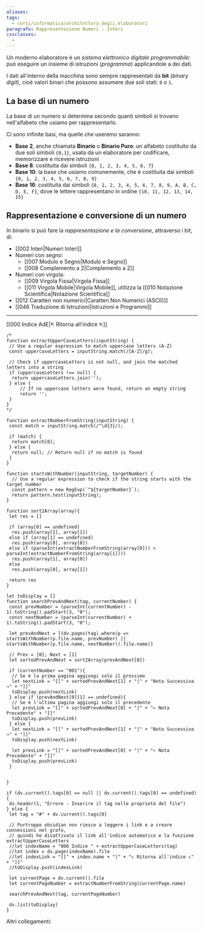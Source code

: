 ```yaml
---
aliases:
tags:
  - corsi/informatica/architettura_degli_elaboratori
paragrafo: Rappresentazione Numeri - Interi
cssclasses:
  -
---
```


Un moderno elaboratore è un *sistema elettronico digitale programmabile*: può eseguire un insieme di istruzioni (*programma*) applicandole a dei dati.  

I dati all'interno della macchina sono sempre rappresentati da **bit** (*binary digit*), cioè valori binari che possono assumere due soli stati: `0` o `1`.

## La base di un numero

La base di un numero si determina secondo quanti simboli si trovano nell'alfabeto che usiamo per rappresentarlo.

Ci sono infinite basi, ma quelle che useremo saranno:

- **Base 2**, anche chiamata **Binario** o **Binario Puro**: un alfabeto costituito da due soli simboli `{0,1}`, usata da un elaboratore per codificare, memorizzare e ricevere istruzioni
- **Base 8**: costituita dai simboli `{0, 1, 2, 3, 4, 5, 6, 7}`
- **Base 10**: la base che usiamo comunemente, che è costituita dai simboli `{0, 1, 2, 3, 4, 5, 6, 7, 8, 9}`
- **Base 16**: costituita dai simboli `{0, 1, 2, 3, 4, 5, 6, 7, 8, 9, A, B, C, D, E, F}`, dove le lettere rappresentano in ordine `{10, 11, 12, 13, 14, 15}`

## Rappresentazione e conversione di un numero

In binario si può fare la *rappresentazione e la conversione*, attraverso i bit, di:

- [[002 Interi|Numeri Interi]]
- Numeri con segno:
  - [[007 Modulo e Segno|Modulo e Segno]]
  - [[008 Complemento a 2|Complemento a 2]]
- Numeri con virgola:
  - [[009 Virgola Fissa|Virgola Fissa]]
  - [[011 Virgola Mobile|Virgola Mobile]], utilizza la [[010 Notazione Scientifica|Notazione Scientifica]]
- [[012 Caratteri non numerici|Caratteri Non Numerici (ASCII)]]
- [[046 Traduzione di Istruzioni|Istruzioni e Programmi]]

___

[[000 Indice AdE|↖ Ritorna all'indice ↖]]

```dataviewjs
/*
function extractUpperCaseLetters(inputString) {
 // Use a regular expression to match uppercase letters (A-Z)
 const uppercaseLetters = inputString.match(/[A-Z]/g);
 
 // Check if uppercaseLetters is not null, and join the matched letters into a string
 if (uppercaseLetters !== null) {
  return uppercaseLetters.join('');
 } else {
     // If no uppercase letters were found, return an empty string
     return '';
 }
}
*/

function extractNumberFromString(inputString) {
 const match = inputString.match(/^\d{3}/);
 
 if (match) {
  return match[0];
 } else {
  return null; // Return null if no match is found
 }
}

function startsWithNumber(inputString, targetNumber) {
  // Use a regular expression to check if the string starts with the target number
  const pattern = new RegExp(`^${targetNumber}`);
  return pattern.test(inputString);
}

function sort2Array(array){
 let res = []
 
 if (array[0] == undefined)
  res.push(array[1], array[1])
 else if (array[1] == undefined)
  res.push(array[0], array[0])
 else if (parseInt(extractNumberFromString(array[0])) > parseInt(extractNumberFromString(array[1])))
  res.push(array[1], array[0])
 else
  res.push(array[0], array[1])
 
 return res
}

let toDisplay = []
function searchPrevAndNext(tag, currentNumber) {
 const prevNumber = (parseInt(currentNumber) - 1).toString().padStart(3, "0");
 const nextNumber = (parseInt(currentNumber) + 1).toString().padStart(3, "0");
 
 let prevAndNext = [(dv.pages(tag).where(p => startsWithNumber(p.file.name, prevNumber) || startsWithNumber(p.file.name, nextNumber)).file.name)]
 
 // Prev = [0]; Next = [1]
 let sortedPrevAndNext = sort2Array(prevAndNext[0])
 
 if (currentNumber == "001"){ 
  // Se è la prima pagina aggiungi solo il prossimo
  let nextLink = "[[" + sortedPrevAndNext[1] + "|" + "Nota Successiva →" + "]]"
  toDisplay.push(nextLink)
 } else if (prevAndNext[0][1] == undefined){
  // Se è l'ultima pagina aggiungi solo il precedente
  let prevLink = "[[" + sortedPrevAndNext[0] + "|" + "← Nota Precedente" + "]]"
  toDisplay.push(prevLink)
 } else {
  let nextLink = "[[" + sortedPrevAndNext[1] + "|" + "Nota Successiva →" + "]]"
  toDisplay.push(nextLink)
  
  let prevLink = "[[" + sortedPrevAndNext[0] + "|" + "← Nota Precedente" + "]]"
  toDisplay.push(prevLink)
 }
 
 
}

if (dv.current().tags[0] == null || dv.current().tags[0] == undefined){
 dv.header(1, "Errore - Inserire il tag nelle proprietà del file")
} else {
 let tag = "#" + dv.current().tags[0]

 // Purtroppo obsidian non riesce a leggere i link e a creare connessioni nel grafo,
 // quindi ho disattivato il link all'indice automatico e la funzione extractUpperCaseLetters
 //let indexName = "000 Indice " + extractUpperCaseLetters(tag)
 //let index = dv.page(indexName).file
 //let indexLink = "[[" + index.name + "|" + "↖ Ritorna all'indice ↖" + "]]"
 //toDisplay.push(indexLink)
 
 let currentPage = dv.current().file
 let currentPageNumber = extractNumberFromString(currentPage.name)
 
 searchPrevAndNext(tag, currentPageNumber)
 
 dv.list(toDisplay)
}
```

Altri collegamenti:
